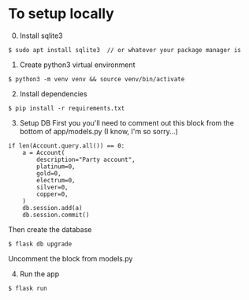 # To setup locally

0. Install sqlite3
```
$ sudo apt install sqlite3  // or whatever your package manager is
```

1. Create python3 virtual environment

```
$ python3 -m venv venv && source venv/bin/activate
```

2. Install dependencies
```
$ pip install -r requirements.txt
```

3. Setup DB
First you you'll need to comment out this block from the bottom of app/models.py (I know, I'm so sorry...)
```
if len(Account.query.all()) == 0:
    a = Account(
        description="Party account",
        platinum=0,
        gold=0,
        electrum=0,
        silver=0,
        copper=0,
    )
    db.session.add(a)
    db.session.commit()
```
Then create the database
```
$ flask db upgrade
```
Uncomment the block from models.py

4. Run the app
```
$ flask run
```
